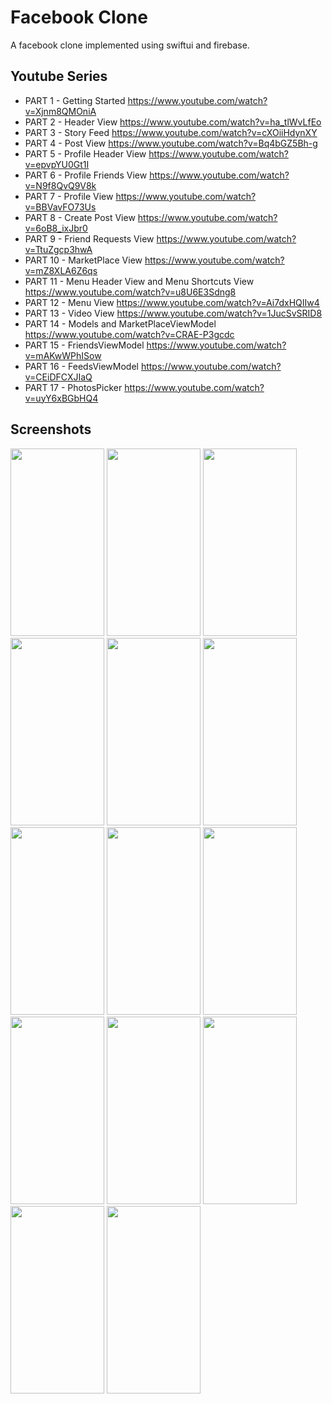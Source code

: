 # Facebook Clone
A facebook clone implemented using swiftui and firebase.
## Youtube Series
* PART 1 - Getting Started https://www.youtube.com/watch?v=Xjnm8QMOniA
* PART 2 - Header View https://www.youtube.com/watch?v=ha_tlWvLfEo
* PART 3 - Story Feed https://www.youtube.com/watch?v=cXOiiHdynXY
* PART 4 - Post View https://www.youtube.com/watch?v=Bq4bGZ5Bh-g
* PART 5 - Profile Header View https://www.youtube.com/watch?v=epvpYU0Gt1I
* PART 6 - Profile Friends View https://www.youtube.com/watch?v=N9f8QvQ9V8k
* PART 7 - Profile View https://www.youtube.com/watch?v=BBVavFO73Us
* PART 8 - Create Post View https://www.youtube.com/watch?v=6oB8_ixJbr0
* PART 9 - Friend Requests View https://www.youtube.com/watch?v=TtuZgcp3hwA
* PART 10 - MarketPlace View https://www.youtube.com/watch?v=mZ8XLA6Z6qs
* PART 11 - Menu Header View and Menu Shortcuts View https://www.youtube.com/watch?v=u8U6E3Sdng8
* PART 12 - Menu View https://www.youtube.com/watch?v=Ai7dxHQIIw4
* PART 13 - Video View https://www.youtube.com/watch?v=1JucSvSRID8
* PART 14 - Models and MarketPlaceViewModel https://www.youtube.com/watch?v=CRAE-P3gcdc
* PART 15 - FriendsViewModel https://www.youtube.com/watch?v=mAKwWPhISow
* PART 16 - FeedsViewModel https://www.youtube.com/watch?v=CEiDFCXJIaQ
* PART 17 - PhotosPicker https://www.youtube.com/watch?v=uyY6xBGbHQ4
## Screenshots
<Img height=300 width=150 src="https://github.com/omarthamri/FacebookClone/assets/39087448/4da98499-47f7-4d80-b4c4-a335c7872522"> <Img height=300 width=150 src="https://github.com/omarthamri/FacebookClone/assets/39087448/9e65f6a2-0f8b-455d-b61a-bcf475d4e2e2"> <Img height=300 width=150 src="https://github.com/omarthamri/FacebookClone/assets/39087448/adec630b-81db-4c67-8960-f9ffa13be969"> <Img height=300 width=150 src="https://github.com/omarthamri/FacebookClone/assets/39087448/55e7f1a6-a4c3-42c7-ae09-8e7daa87b0f0"> <Img height=300 width=150 src="https://github.com/omarthamri/FacebookClone/assets/39087448/11b29b10-658f-43a9-a092-8adfbe381a02"> <Img height=300 width=150 src="https://github.com/omarthamri/FacebookClone/assets/39087448/40efbaaf-1582-4fc3-93c9-833520e2ec46"> <Img height=300 width=150 src="https://github.com/omarthamri/FacebookClone/assets/39087448/9b0da407-16d6-4785-956f-d4894f0a1ad6"> <Img height=300 width=150 src="https://github.com/omarthamri/FacebookClone/assets/39087448/d069b225-da04-47ed-9133-3ae916138394"> <Img height=300 width=150 src="https://github.com/omarthamri/FacebookClone/assets/39087448/3f23b782-ea24-4ca3-b4cd-b5cf60670ed4"> <Img height=300 width=150 src="https://github.com/omarthamri/FacebookClone/assets/39087448/19679e59-5a99-4834-95ac-1bf9b511d250"> <Img height=300 width=150 src="https://github.com/omarthamri/FacebookClone/assets/39087448/dd4677d8-8ff8-45c3-be9a-458839da85e7"> <Img height=300 width=150 src="https://github.com/omarthamri/FacebookClone/assets/39087448/46833170-7c1d-4f6b-bde0-b56865dc7a74"> <Img height=300 width=150 src="https://github.com/omarthamri/FacebookClone/assets/39087448/a5f01419-92ff-4a46-9cc7-152ee27c52e4"> <Img height=300 width=150 src="https://github.com/omarthamri/FacebookClone/assets/39087448/71c9f86a-6325-444d-a403-fc60df422c1e">
